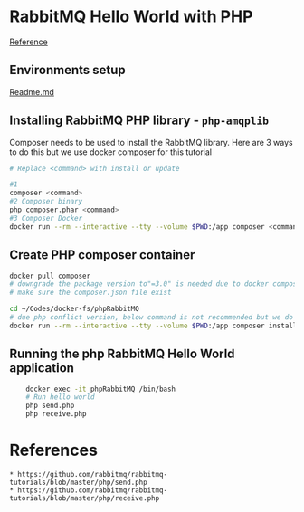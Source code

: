 # RabbitMQ Hello World with PHP
[Reference](https://www.rabbitmq.com/tutorials/tutorial-one-php.html)

## Environments setup
[Readme.md](../Readme.md)

## Installing RabbitMQ PHP library - `php-amqplib`
Composer needs to be used to install the RabbitMQ library. Here are 3 ways to do this but we use docker composer for this tutorial
```bash
# Replace <command> with install or update 

#1
composer <command>
#2 Composer binary
php composer.phar <command>
#3 Composer Docker
docker run --rm --interactive --tty --volume $PWD:/app composer <command>
```

## Create PHP composer container 
    
```bash
docker pull composer
# downgrade the package version to"=3.0" is needed due to docker composer compatibility issue
# make sure the composer.json file exist

cd ~/Codes/docker-fs/phpRabbitMQ
# due php conflict version, below command is not recommended but we do it just a quick way to make it up and running
docker run --rm --interactive --tty --volume $PWD:/app composer install --ignore-platform-reqs --no-scripts
```

## Running the php RabbitMQ Hello World application

```bash
	docker exec -it phpRabbitMQ /bin/bash
	# Run hello world
	php send.php
	php receive.php
```

# References
	* https://github.com/rabbitmq/rabbitmq-tutorials/blob/master/php/send.php
	* https://github.com/rabbitmq/rabbitmq-tutorials/blob/master/php/receive.php


